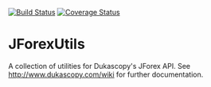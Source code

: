[![Build Status](https://travis-ci.org/juxeii/JForexUtils.svg?branch=master)](https://travis-ci.org/juxeii/JForexUtils)
[![Coverage Status](https://coveralls.io/repos/juxeii/JForexUtils/badge.svg?branch=master)](https://coveralls.io/r/juxeii/JForexUtils?branch=master) 

JForexUtils 
===========

A collection of utilities for Dukascopy's JForex API.
See http://www.dukascopy.com/wiki for further documentation.
